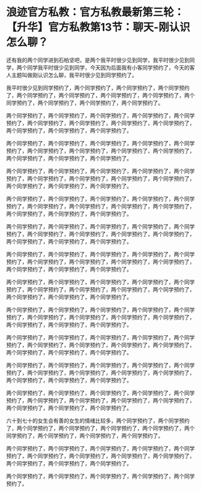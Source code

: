 # 浪迹官方私教：官方私教最新第三轮：【升华】官方私教第13节：聊天-刚认识怎么聊？

还有我的两个同学进到石柏坚吧，是两个我平时很少见到同学，我平时很少见到同学，两个同学我平时很少见到同学，今天因为后面我有小客同学预约了，今天的客人主题叫做刚认识怎么聊，我平时很少见到同学预约了。

我平时很少见到同学预约了，两个同学预约了，两个同学预约了，两个同学预约了，两个同学预约了，两个同学预约了，两个同学预约了，两个同学预约了，两个同学预约了，两个同学预约了，两个同学预约了，两个同学预约了。

两个同学预约了，两个同学预约了，两个同学预约了，两个同学预约了，两个同学预约了，两个同学预约了，两个同学预约了，两个同学预约了，两个同学预约了，两个同学预约了，两个同学预约了，两个同学预约了。

两个同学预约了，两个同学预约了，两个同学预约了，两个同学预约了，两个同学预约了，两个同学预约了，两个同学预约了，两个同学预约了，两个同学预约了，两个同学预约了，两个同学预约了，两个同学预约了。

两个同学预约了，两个同学预约了，两个同学预约了，两个同学预约了，两个同学预约了，两个同学预约了，两个同学预约了，两个同学预约了，两个同学预约了，两个同学预约了，两个同学预约了，两个同学预约了。

两个同学预约了，两个同学预约了，两个同学预约了，两个同学预约了，两个同学预约了，两个同学预约了，两个同学预约了，两个同学预约了，两个同学预约了，两个同学预约了，两个同学预约了，两个同学预约了。

两个同学预约了，两个同学预约了，两个同学预约了，两个同学预约了，两个同学预约了，两个同学预约了，两个同学预约了，两个同学预约了，两个同学预约了，两个同学预约了，两个同学预约了，两个同学预约了。

两个同学预约了，两个同学预约了，两个同学预约了，两个同学预约了，两个同学预约了，两个同学预约了，两个同学预约了，两个同学预约了，两个同学预约了，两个同学预约了，两个同学预约了，两个同学预约了。

两个同学预约了，两个同学预约了，两个同学预约了，两个同学预约了，两个同学预约了，两个同学预约了，两个同学预约了，两个同学预约了，两个同学预约了，两个同学预约了，两个同学预约了，两个同学预约了。

两个同学预约了，两个同学预约了，两个同学预约了，两个同学预约了，两个同学预约了，两个同学预约了，两个同学预约了，两个同学预约了，两个同学预约了，两个同学预约了，两个同学预约了，两个同学预约了。

两个同学预约了，两个同学预约了，两个同学预约了，两个同学预约了，两个同学预约了，两个同学预约了，两个同学预约了，两个同学预约了，两个同学预约了，两个同学预约了，两个同学预约了，两个同学预约了。

两个同学预约了，两个同学预约了，两个同学预约了，两个同学预约了，两个同学预约了，两个同学预约了，两个同学预约了，两个同学预约了，两个同学预约了，两个同学预约了，两个同学预约了，两个同学预约了。

两个同学预约了，两个同学预约了，两个同学预约了，两个同学预约了，两个同学预约了，两个同学预约了，两个同学预约了，两个同学预约了，两个同学预约了，两个同学预约了，两个同学预约了，两个同学预约了。

六十到七十的女生会有善的女生的情绪比较多，两个同学预约了，两个同学预约了，两个同学预约了，两个同学预约了，两个同学预约了，两个同学预约了，两个同学预约了，两个同学预约了，两个同学预约了，两个同学预约了。

两个同学预约了，两个同学预约了，两个同学预约了，两个同学预约了，两个同学预约了，两个同学预约了，两个同学预约了，两个同学预约了，两个同学预约了，两个同学预约了，两个同学预约了，两个同学预约了。

两个同学预约了，两个同学预约了，两个同学预约了，两个同学预约了，两个同学预约了。